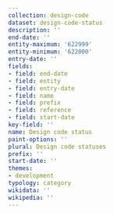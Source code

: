 ```yaml
---
collection: design-code
dataset: design-code-status
description: ''
end-date: ''
entity-maximum: '622999'
entity-minimum: '622000'
entry-date: ''
fields:
- field: end-date
- field: entity
- field: entry-date
- field: name
- field: prefix
- field: reference
- field: start-date
key-field: ''
name: Design code status
paint-options: ''
plural: Design code statuses
prefix: ''
start-date: ''
themes:
- development
typology: category
wikidata: ''
wikipedia: ''
---
```

